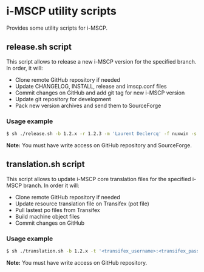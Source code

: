 # i-MSCP utility scripts

Provides some utility scripts for i-MSCP.

## release.sh script

This script allows to release a new i-MSCP version for the specified branch. In order, it will:

- Clone remote GitHub repository if needed
- Update CHANGELOG, INSTALL, release and imscp.conf files
- Commit changes on GitHub and add git tag for new i-MSCP version
- Update git repository for development
- Pack new version archives and send them to SourceForge

### Usage example

```sh
$ sh ./release.sh -b 1.2.x -r 1.2.3 -m 'Laurent Declercq' -f nuxwin -s -d
```

**Note:** You must have write access on GitHub repository and SourceForge.

## translation.sh script

This script allows to update i-MSCP core translation files for the specified i-MSCP branch. In order it will:

- Clone remote GitHub repository if needed
- Update resource translation file on Transifex (pot file)
- Pull lastest po files from Transifex
- Build machine object files 
- Commit changes on GitHub 

### Usage example

```sh
$ sh ./translation.sh -b 1.2.x -t '<transifex_username>:<transifex_password>' -s
```

**Note:** You must have write access on GitHub repository.
